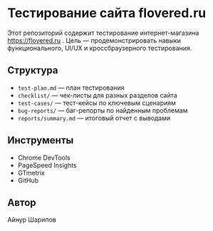 # Тестирование сайта flovered.ru

Этот репозиторий содержит тестирование интернет-магазина https://flovered.ru . Цель — продемонстрировать навыки функционального, UI/UX и кроссбраузерного тестирования.

## Структура

- `test-plan.md` — план тестирования
- `checklist/` — чек-листы для разных разделов сайта
- `test-cases/` — тест-кейсы по ключевым сценариям
- `bug-reports/` — баг-репорты по найденным проблемам
- `reports/summary.md` — итоговый отчет с выводами

## Инструменты

- Chrome DevTools
- PageSpeed Insights
- GTmetrix
- GitHub

## Автор

Айнур Шарипов
